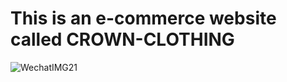 # This is an e-commerce website called CROWN-CLOTHING

![WechatIMG21](https://github.com/edwardxcj/CRWN-CLOTHING/assets/54835538/6e6ae942-de64-4674-ad9f-d1bea2a435fa)
